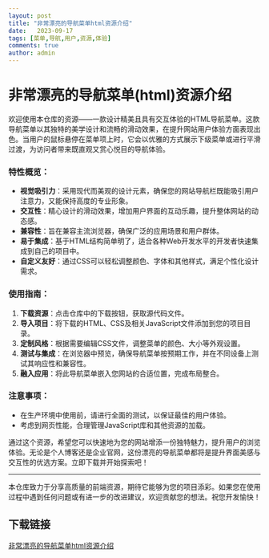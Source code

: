 ```yaml
---
layout: post
title: "非常漂亮的导航菜单html资源介绍"
date:   2023-09-17
tags: [菜单,导航,用户,资源,体验]
comments: true
author: admin
---
```

# 非常漂亮的导航菜单(html)资源介绍

欢迎使用本仓库的资源——一款设计精美且具有交互体验的HTML导航菜单。这款导航菜单以其独特的美学设计和流畅的滑动效果，在提升网站用户体验方面表现出色。当用户的鼠标悬停在菜单项上时，它会以优雅的方式展示下级菜单或进行平滑过渡，为访问者带来既直观又赏心悦目的导航体验。

### 特性概览：
- **视觉吸引力**：采用现代而美观的设计元素，确保您的网站导航栏既能吸引用户注意力，又能保持高度的专业形象。
- **交互性**：精心设计的滑动效果，增加用户界面的互动乐趣，提升整体网站的动态感。
- **兼容性**：旨在兼容主流浏览器，确保广泛的应用场景和用户群体。
- **易于集成**：基于HTML结构简单明了，适合各种Web开发水平的开发者快速集成到自己的项目中。
- **自定义友好**：通过CSS可以轻松调整颜色、字体和其他样式，满足个性化设计需求。

### 使用指南：
1. **下载资源**：点击仓库中的下载按钮，获取源代码文件。
2. **导入项目**：将下载的HTML、CSS及相关JavaScript文件添加到您的项目目录。
3. **定制风格**：根据需要编辑CSS文件，调整菜单的颜色、大小等外观设置。
4. **测试与集成**：在浏览器中预览，确保导航菜单按预期工作，并在不同设备上测试其响应性和兼容性。
5. **融入应用**：将此导航菜单嵌入您网站的合适位置，完成布局整合。

### 注意事项：
- 在生产环境中使用前，请进行全面的测试，以保证最佳的用户体验。
- 考虑到网页性能，合理管理JavaScript库和其他资源的加载。

通过这个资源，希望您可以快速地为您的网站增添一份独特魅力，提升用户的浏览体验。无论是个人博客还是企业官网，这份漂亮的导航菜单都将是提升界面美感与交互性的优选方案。立即下载并开始探索吧！

---

本仓库致力于分享高质量的前端资源，期待它能够为您的项目添彩。如果您在使用过程中遇到任何问题或有进一步的改进建议，欢迎贡献您的想法。祝您开发愉快！

## 下载链接

[非常漂亮的导航菜单html资源介绍](https://pan.quark.cn/s/be6058d696a2)
